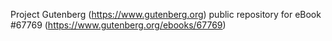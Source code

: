 Project Gutenberg (https://www.gutenberg.org) public repository for
eBook #67769 (https://www.gutenberg.org/ebooks/67769)
